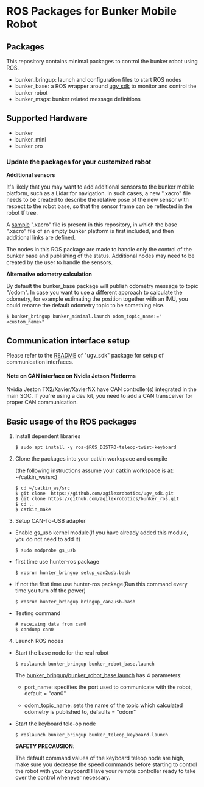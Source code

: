 # ROS Packages for Bunker Mobile Robot

## Packages

This repository contains minimal packages to control the bunker robot using ROS.

* bunker_bringup: launch and configuration files to start ROS nodes
* bunker_base: a ROS wrapper around [ugv_sdk](https://github.com/agilexrobotics/ugv_sdk) to monitor and control the bunker robot
* bunker_msgs: bunker related message definitions

## Supported Hardware

* bunker
* bunker_mini
* bunker pro

### Update the packages for your customized robot

**Additional sensors**

It's likely that you may want to add additional sensors to the bunker mobile platform, such as a Lidar for navigation. In such cases, a new ".xacro" file needs to be created to describe the relative pose of the new sensor with respect to the robot base, so that the sensor frame can be reflected in the robot tf tree.

A [sample](bunker_description/sample/bunker_v2_nav.xacro) ".xacro" file is present in this repository, in which the base ".xacro" file of an empty bunker platform is first included, and then additional links are defined.

The nodes in this ROS package are made to handle only the control of the bunker base and publishing of the status. Additional nodes may need to be created by the user to handle the sensors.

**Alternative odometry calculation**

By default the bunker_base package will publish odometry message to topic "/odom". In case you want to use a different approach to calculate the odometry, for example estimating the position together with an IMU, you could rename the default odometry topic to be something else.

```
$ bunker_bringup bunker_minimal.launch odom_topic_name:="<custom_name>"
```

## Communication interface setup

Please refer to the [README](https://github.com/agilexrobotics/ugv_sdk_sdk#hardware-interface) of "ugv_sdk" package for setup of communication interfaces.

#### Note on CAN interface on Nvidia Jetson Platforms

Nvidia Jeston TX2/Xavier/XavierNX have CAN controller(s) integrated in the main SOC. If you're using a dev kit, you need to add a CAN transceiver for proper CAN communication. 

## Basic usage of the ROS packages

1. Install dependent libraries

    ```
    $ sudo apt install -y ros-$ROS_DISTRO-teleop-twist-keyboard
    ```

2. Clone the packages into your catkin workspace and compile

    (the following instructions assume your catkin workspace is at: ~/catkin_ws/src)

    ```
    $ cd ~/catkin_ws/src
    $ git clone  https://github.com/agilexrobotics/ugv_sdk.git
    $ git clone https://github.com/agilexrobotics/bunker_ros.git
    $ cd ..
    $ catkin_make
    ```

3. Setup CAN-To-USB adapter

* Enable gs_usb kernel module(If you have already added this module, you do not need to add it)
    ```
    $ sudo modprobe gs_usb
    ```
    
* first time use hunter-ros package
   ```
   $ rosrun hunter_bringup setup_can2usb.bash
   ```
   
* if not the first time use hunter-ros package(Run this command every time you turn off the power) 
   ```
   $ rosrun hunter_bringup bringup_can2usb.bash
   ```
   
* Testing command
    ```
    # receiving data from can0
    $ candump can0
    ```

4. Launch ROS nodes

* Start the base node for the real robot

    ```
    $ roslaunch bunker_bringup bunker_robot_base.launch
    ```

    The [bunker_bringup/bunker_robot_base.launch](bunker_bringup/launch/bunker_robot_base.launch) has 4 parameters:

    - port_name: specifies the port used to communicate with the robot, default = "can0"

    - odom_topic_name: sets the name of the topic which calculated odometry is published to, defaults = "odom"



* Start the keyboard tele-op node

    ```
    $ roslaunch bunker_bringup bunker_teleop_keyboard.launch
    ```

    **SAFETY PRECAUSION**: 

    The default command values of the keyboard teleop node are high, make sure you decrease the speed commands before starting to control the robot with your keyboard! Have your remote controller ready to take over the control whenever necessary. 
